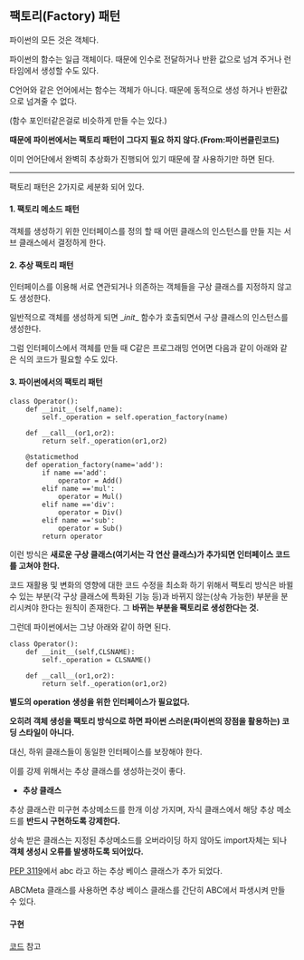 ## 팩토리(Factory) 패턴

파이썬의 모든 것은 객체다. 

파이썬의 함수는 일급 객체이다. 때문에 인수로 전달하거나 반환 값으로 넘겨 주거나 런타임에서 생성할 수도 있다. 

C언어와 같은 언어에서는 함수는 객체가 아니다. 때문에 동적으로 생성 하거나 반환값으로 넘겨줄 수 없다. 

(함수 포인터같은걸로 비슷하게 만들 수는 있다.)


**때문에 파이썬에서는 팩토리 패턴이 그다지 필요 하지 않다.(From:파이썬클린코드)**

이미 언어단에서 완벽히 추상화가 진행되어 있기 때문에 잘 사용하기만 하면 된다. 


--------------------
팩토리 패턴은 2가지로 세분화 되어 있다. 

#### 1. 팩토리 메소드 패턴 
 
객체를 생성하기 위한 인터페이스를 정의 할 때 어떤 클래스의 인스턴스를 만들 지는 서브 클래스에서 결정하게 한다. 

#### 2. 추상 팩토리 패턴

인터페이스를 이용해 서로 연관되거나 의존하는 객체들을 구상 클래스를 지정하지 않고도 생성한다. 

일반적으로 객체를 생성하게 되면 \__init__ 함수가 호출되면서 구상 클래스의 인스턴스를 생성한다.

그럼 인터페이스에서 객체를 만들 때 C같은 프로그래밍 언어면 다음과 같이 아래와 같은 식의 코드가 필요할 수도 있다. 

#### 3. 파이썬에서의 팩토리 패턴 

    class Operator():
        def __init__(self,name):
            self._operation = self.operation_factory(name)
        
        def __call__(or1,or2):
            return self._operation(or1,or2)

        @staticmethod
        def operation_factory(name='add'):
            if name =='add':
                operator = Add()
            elif name =='mul':
                operator = Mul()
            elif name =='div':
                operator = Div()
            elif name =='sub':
                operator = Sub()
            return operator 

이런 방식은 **새로운 구상 클래스(여기서는 각 연산 클래스)가 추가되면 인터페이스 코드를 고쳐야 한다.**

코드 재활용 및 변화의 영향에 대한 코드 수정을 최소화 하기 위해서 팩토리 방식은 바뀔 수 있는 부분(각 구상 클래스에 특화된 기능 등)과 바뀌지 않는(상속 가능한) 부분을 분리시켜야 한다는 원칙이 존재한다. 그 **바뀌는 부분을 팩토리로 생성한다는 것.**

그런데 파이썬에서는 그냥 아래와 같이 하면 된다.
    
    class Operator():
        def __init__(self,CLSNAME):
            self._operation = CLSNAME()
        
        def __call__(or1,or2):
            return self._operation(or1,or2)

**별도의 operation 생성을 위한 인터페이스가 필요없다.**

**오히려 객체 생성을 팩토리 방식으로 하면 파이썬 스러운(파이썬의 장점을 활용하는) 코딩 스타일이 아니다.**

대신, 하위 클래스들이 동일한 인터페이스를 보장해야 한다.

이를 강제 위해서는 추상 클래스를 생성하는것이 좋다. 


- **추상 클래스**

추상 클래스란 미구현 추상메소드를 한개 이상 가지며, 자식 클래스에서 해당 추상 메소드를 **반드시 구현하도록 강제한다.**

상속 받은 클래스는 지정된 추상메소드를 오버라이딩 하지 않아도 import자체는 되나 **객체 생성시 오류를 발생하도록 되어있다.** 



[PEP 3119](https://peps.python.org/pep-3119/)에서 abc 라고 하는 추상 베이스 클래스가 추가 되었다. 

ABCMeta 클래스를 사용하면 추상 베이스 클래스를 간단히 ABC에서 파생시켜 만들 수 있다.







#### 구현 

[코드]() 참고

